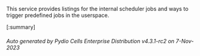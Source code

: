 






This service provides listings for the internal scheduler jobs and ways to trigger predefined jobs in the userspace.

[:summary]

###### Auto generated by Pydio Cells Enterprise Distribution v4.3.1-rc2 on 7-Nov-2023
